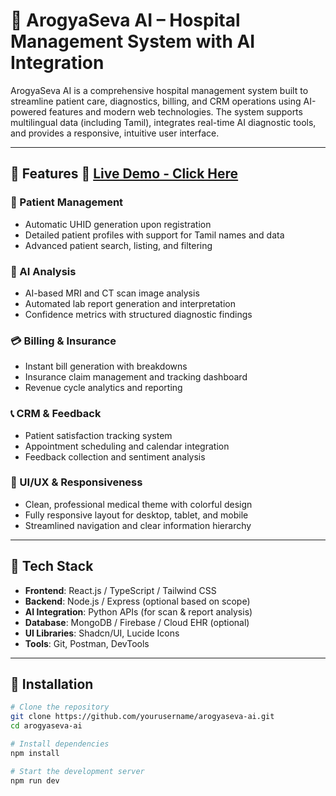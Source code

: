 # 🏥 ArogyaSeva AI – Hospital Management System with AI Integration

ArogyaSeva AI is a comprehensive hospital management system built to streamline patient care, diagnostics, billing, and CRM operations using AI-powered features and modern web technologies. The system supports multilingual data (including Tamil), integrates real-time AI diagnostic tools, and provides a responsive, intuitive user interface.

---

## 🚀 Features 🔗 **[Live Demo - Click Here](https://kzmjkfhlf22h0wkis9x1.lite.vusercontent.net/)** 

### 🧍 Patient Management
- Automatic UHID generation upon registration
- Detailed patient profiles with support for Tamil names and data
- Advanced patient search, listing, and filtering

### 🧠 AI Analysis
- AI-based MRI and CT scan image analysis
- Automated lab report generation and interpretation
- Confidence metrics with structured diagnostic findings

### 💳 Billing & Insurance
- Instant bill generation with breakdowns
- Insurance claim management and tracking dashboard
- Revenue cycle analytics and reporting

### 📞 CRM & Feedback
- Patient satisfaction tracking system
- Appointment scheduling and calendar integration
- Feedback collection and sentiment analysis

### 🎨 UI/UX & Responsiveness
- Clean, professional medical theme with colorful design
- Fully responsive layout for desktop, tablet, and mobile
- Streamlined navigation and clear information hierarchy

---

## 🧰 Tech Stack

- **Frontend**: React.js / TypeScript / Tailwind CSS
- **Backend**: Node.js / Express (optional based on scope)
- **AI Integration**: Python APIs (for scan & report analysis)
- **Database**: MongoDB / Firebase / Cloud EHR (optional)
- **UI Libraries**: Shadcn/UI, Lucide Icons
- **Tools**: Git, Postman, DevTools


---

## 📁 Installation

```bash
# Clone the repository
git clone https://github.com/yourusername/arogyaseva-ai.git
cd arogyaseva-ai

# Install dependencies
npm install

# Start the development server
npm run dev
